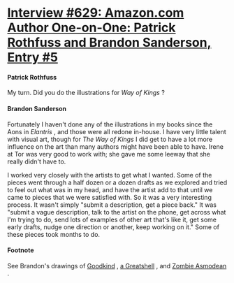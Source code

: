 # [Interview #629: Amazon.com Author One-on-One: Patrick Rothfuss and Brandon Sanderson, Entry #5](https://www.theoryland.com/intvmain.php?i=629#5)

#### Patrick Rothfuss

My turn. Did you do the illustrations for
*Way of Kings*
?

#### Brandon Sanderson

Fortunately I haven't done any of the illustrations in my books since the Aons in
*Elantris*
, and those were all redone in-house. I have very little talent with visual art, though for
*The Way of Kings*
I did get to have a lot more influence on the art than many authors might have been able to have. Irene at Tor was very good to work with; she gave me some leeway that she really didn't have to.

I worked very closely with the artists to get what I wanted. Some of the pieces went through a half dozen or a dozen drafts as we explored and tried to feel out what was in my head, and have the artist add to that until we came to pieces that we were satisfied with. So it was a very interesting process. It wasn't simply "submit a description, get a piece back." It was "submit a vague description, talk to the artist on the phone, get across what I'm trying to do, send lots of examples of other art that's like it, get some early drafts, nudge one direction or another, keep working on it." Some of these pieces took months to do.

#### Footnote

See Brandon's drawings of
[Goodkind](http://i70.photobucket.com/albums/i111/Terez27/TOMcover-1.png)
,
[a Greatshell](http://i70.photobucket.com/albums/i111/Terez27/ShiaraLuciTWOK.png)
, and
[Zombie Asmodean](http://i70.photobucket.com/albums/i111/Terez27/triviachamp.jpg)
.

